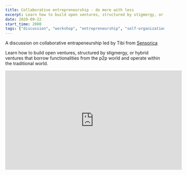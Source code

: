 ```yaml
---
title: Collaborative entrepreneurship - do more with less
excerpt: Learn how to build open ventures, structured by stigmergy, or hybrid ventures that borrow functionalities from the p2p world and operate within the traditional world.   (<a href="https://www.sensorica.co/help/education/collaborative-entrepreneurship" target="_blank" rel="nofollow noopener noreferrer">Sensorica</a>).
date: 2020-09-22
start_time: 2000
tags: ["discussion", "workshop", "entrepreneurship", "self-organization"]
---
```


A discussion on collaborative entrapeneurship led by Tibi from [Sensorica](http://www.sensorica.co)

Learn how to build open ventures, structured by stigmergy, or hybrid ventures that borrow functionalities from the p2p world and operate within the traditional world. 

<iframe width="560" height="315" src="https://www.youtube.com/embed/mfUXheXLPw4" frameborder="0" allow="accelerometer; autoplay; clipboard-write; encrypted-media; gyroscope; picture-in-picture" allowfullscreen></iframe>